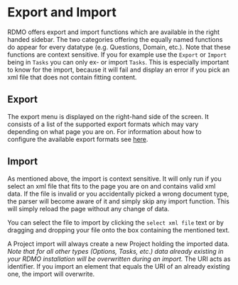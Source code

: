 # Export and Import

RDMO offers export and import functions which are available in the right handed sidebar. The two categories offering the equally named functions do appear for every datatype (e.g. Questions, Domain, etc.). Note that these functions are context sensitive. If you for example use the `Export` or `Import` being in `Tasks` you can only ex- or import `Tasks`. This is especially important to know for the import, because it will fail and display an error if you pick an xml file that does not contain fitting content.

## Export

The export menu is displayed on the right-hand side of the screen. It consists of a list of the supported export formats which may vary depending on what page you are on. For information about how to configure the available export formats see [here](../configuration/export-formats.html).

## Import

As mentioned above, the import is context sensitive. It will only run if you select an xml file that fits to the page you are on and contains valid xml data. If the file is invalid or you accidentally picked a wrong document type, the parser will become aware of it and simply skip any import function. This will simply reload the page without any change of data.

You can select the file to import by clicking the `select xml file` text or by dragging and dropping your file onto the box containing the mentioned text.

A Project import will always create a new Project holding the imported data. *Note that for all other types (Options, Tasks, etc.) data already existing in your RDMO installation will be overwritten during an import.* The URI acts as identifier. If you import an element that equals the URI of an already existing one, the import will overwrite.
